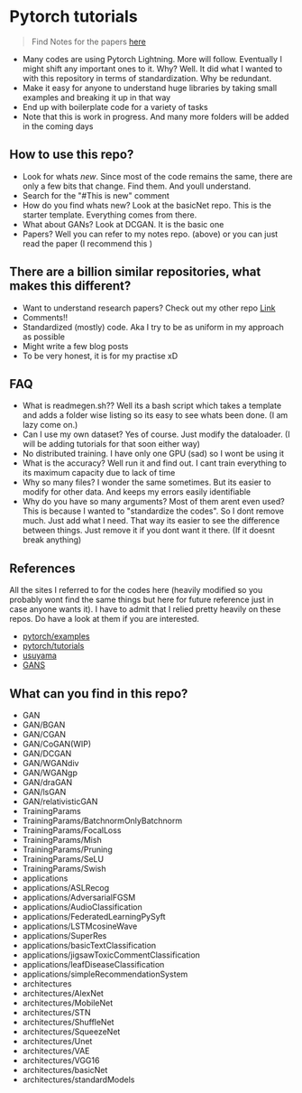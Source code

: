 # Pytorch tutorials

> Find Notes for the papers [here](https://github.com/SubhadityaMukherjee/DLPapers)

- Many codes are using Pytorch Lightning. More will follow. Eventually I might shift any important ones to it. Why? Well. It did what I wanted to with this repository in terms of standardization. Why be redundant. 
- Make it easy for anyone to understand huge libraries by taking small examples and breaking it up in that way
- End up with boilerplate code for a variety of tasks
- Note that this is work in progress. And many more folders will be added in the coming days

## How to use this repo?

- Look for whats *new*. Since most of the code remains the same, there are only a few bits that change. Find them. And youll understand.
- Search for the "#This is new" comment
- How do you find whats new? Look at the basicNet repo. This is the starter template. Everything comes from there.
- What about GANs? Look at DCGAN. It is the basic one
- Papers? Well you can refer to my notes repo. (above) or you can just read the paper (I recommend this )

## There are a billion similar repositories, what makes this different?

- Want to understand research papers? Check out my other repo [Link](https://github.com/SubhadityaMukherjee/PaperImplementations/)
- Comments!!
- Standardized (mostly) code. Aka I try to be as uniform in my approach as possible
- Might write a few blog posts
- To be very honest, it is for my practise xD

## FAQ

- What is readmegen.sh?? Well its a bash script which takes a template and adds a folder wise listing so its easy to see whats been done. (I am lazy come on.)
- Can I use my own dataset? Yes of course. Just modify the dataloader. (I will be adding tutorials for that soon either way)
- No distributed training. I have only one GPU (sad) so I wont be using it
- What is the accuracy? Well run it and find out. I cant train everything to its maximum capacity due to lack of time
- Why so many files? I wonder the same sometimes. But its easier to modify for other data. And keeps my errors easily identifiable
- Why do you have so many arguments? Most of them arent even used? This is because I wanted to "standardize the codes". So I dont remove much. Just add what I need. That way its easier to see the difference between things. Just remove it if you dont want it there. (If it doesnt break anything)


## References
All the sites I referred to for the codes here (heavily modified so you probably wont find the same things but here for future reference just in case anyone wants it). 
I have to admit that I relied pretty heavily on these repos. Do have a look at them if you are interested.

- [pytorch/examples](https://github.com/pytorch/examples)
- [pytorch/tutorials](https://github.com/pytorch/tutorials/)
- [usuyama](https://github.com/usuyama/pytorch-unet) 
- [GANS](https://github.com/eriklindernoren/PyTorch-GAN/blob/master/implementations/wgan_div/wgan_div.py)

## What can you find in this repo?


- GAN
- GAN/BGAN
- GAN/CGAN
- GAN/CoGAN(WIP)
- GAN/DCGAN
- GAN/WGANdiv
- GAN/WGANgp
- GAN/draGAN
- GAN/lsGAN
- GAN/relativisticGAN
- TrainingParams
- TrainingParams/BatchnormOnlyBatchnorm
- TrainingParams/FocalLoss
- TrainingParams/Mish
- TrainingParams/Pruning
- TrainingParams/SeLU
- TrainingParams/Swish
- applications
- applications/ASLRecog
- applications/AdversarialFGSM
- applications/AudioClassification
- applications/FederatedLearningPySyft
- applications/LSTMcosineWave
- applications/SuperRes
- applications/basicTextClassification
- applications/jigsawToxicCommentClassification
- applications/leafDiseaseClassification
- applications/simpleRecommendationSystem
- architectures
- architectures/AlexNet
- architectures/MobileNet
- architectures/STN
- architectures/ShuffleNet
- architectures/SqueezeNet
- architectures/Unet
- architectures/VAE
- architectures/VGG16
- architectures/basicNet
- architectures/standardModels
